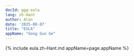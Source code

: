 ```yaml
---
docId: ggg-eula
lang: zh-Hant
author: Alan
date: '2025-08-07'
title: "EULA"
appName: "Gong Guo Ge"
---
```


{% include eula.zh-Hant.md appName=page.appName %}
